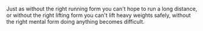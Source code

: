Just as without the right running form you can't hope to run a long distance, or without the right lifting form you can't lift heavy weights safely, without the right mental form doing anything becomes difficult.


